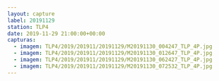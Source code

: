 ```yaml
---
layout: capture
label: 20191129
station: TLP4
date: 2019-11-29 21:00:00+00:00
capturas:
  - imagem: TLP4/2019/201911/20191129/M20191130_004247_TLP_4P.jpg
  - imagem: TLP4/2019/201911/20191129/M20191130_012647_TLP_4P.jpg
  - imagem: TLP4/2019/201911/20191129/M20191130_062427_TLP_4P.jpg
  - imagem: TLP4/2019/201911/20191129/M20191130_072532_TLP_4P.jpg
---
```

